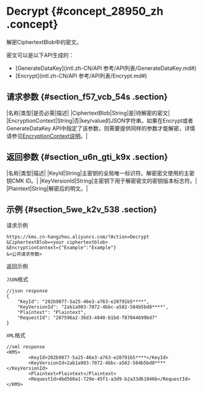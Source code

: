 # Decrypt {#concept_28950_zh .concept}

解密CiphertextBlob中的密文。

密文可以是以下API生成的：

-   [GenerateDataKey](intl.zh-CN/API 参考/API列表/GenerateDataKey.md#)
-   [Encrypt](intl.zh-CN/API 参考/API列表/Encrypt.md#)

## 请求参数 {#section_f57_vcb_54s .section}

|名称|类型|是否必需|描述|
|CiphertextBlob|String|是|待解密的密文|
|EncryptionContext|String|否|key/value的JSON字符串。如果在Encrypt或者GenerateDataKey API中指定了该参数，则需要提供同样的参数才能解密，详情请参见[EncryptionContext说明](../../../../intl.zh-CN/用户指南/EncryptionContext说明.md#)。|

## 返回参数 {#section_u6n_gti_k9x .section}

|名称|类型|描述|
|KeyId|String|主密钥的全局唯一标识符。解密密文使用的主密钥CMK ID。|
|KeyVersionId|String|主密钥下用于解密密文的密钥版本标志符。|
|Plaintext|String|解密后的明文。|

## 示例 {#section_5we_k2v_538 .section}

请求示例

``` {#codeblock_z1d_sub_kht}
https://kms.cn-hangzhou.aliyuncs.com/?Action=Decrypt
&CiphertextBlob=<your ciphertextblob>
&EncryptionContext={"Example":"Example"}
&<公共请求参数>     
```

返回示例

`JSON`格式

``` {#codeblock_kct_nr0_uh3}
//json response
{
    "KeyId": "202b9877-5a25-46e3-a763-e20791b5****",
    "KeyVersionId": "2ab1a983-7072-4bbc-a582-584b5bd8****",
    "Plaintext": "Plaintext",
    "RequestId": "207596a2-36d3-4840-b1bd-f87044699bd7"
}     
```

`XML`格式

``` {#codeblock_5fj_6ku_npp}
//xml response
<KMS>
        <KeyId>202b9877-5a25-46e3-a763-e20791b5****</KeyId>
        <KeyVersionId>2ab1a983-7072-4bbc-a582-584b5bd8****</KeyVersionId>
        <Plaintext>Plaintext</Plaintext>
        <RequestId>4bd560a1-729e-45f1-a3d9-b2a33d61046b</RequestId>
</KMS>
```

